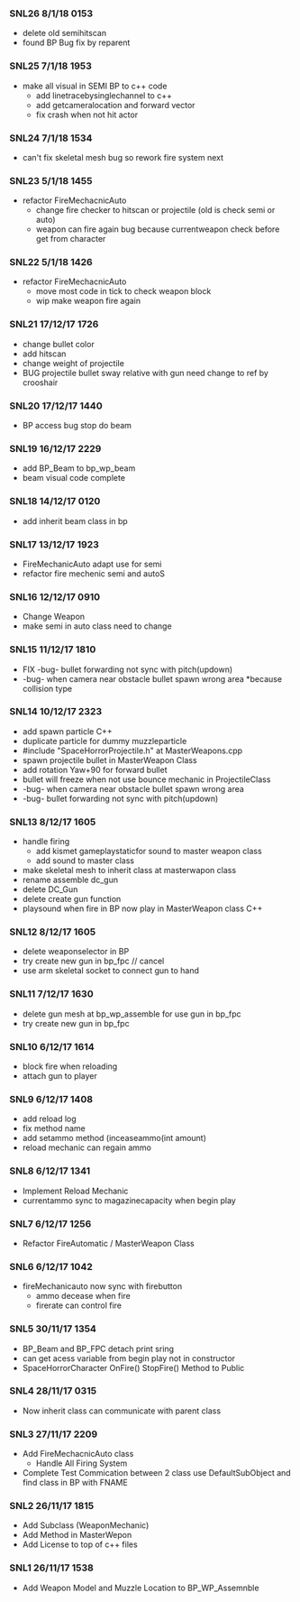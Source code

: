 ### SNL26 8/1/18 0153
* delete old semihitscan
* found BP Bug fix by reparent
### SNL25 7/1/18 1953
* make all visual in SEMI BP to c++ code
	* add linetracebysinglechannel to c++
	* add getcameralocation and forward  vector
	* fix crash when not hit actor

### SNL24 7/1/18 1534
* can't fix skeletal mesh bug so rework fire system next
### SNL23 5/1/18 1455
* refactor FireMechacnicAuto
	* change fire checker to hitscan or projectile (old is check semi or auto)
	* weapon can fire again bug because currentweapon check before get from character

### SNL22 5/1/18 1426
* refactor FireMechacnicAuto
	* move most code in tick to check weapon block
	* wip make weapon fire again
### SNL21 17/12/17 1726
* change bullet color
* add hitscan
* change weight of projectile
* BUG projectile bullet sway relative with gun need change to ref by crooshair
### SNL20 17/12/17 1440
* BP access bug stop do beam
### SNL19 16/12/17 2229
* add BP_Beam to bp_wp_beam 
* beam visual code complete
### SNL18 14/12/17 0120
* add inherit beam class in bp
### SNL17 13/12/17 1923
* FireMechanicAuto adapt use for semi
* refactor fire mechenic semi and autoS
### SNL16 12/12/17 0910
* Change Weapon
* make semi in auto class need to change
### SNL15 11/12/17 1810
* FIX -bug- bullet forwarding not sync with pitch(updown) 
* -bug- when camera near obstacle bullet spawn wrong area *because collision type
### SNL14 10/12/17 2323
* add spawn particle C++
* duplicate particle for dummy muzzleparticle
* #include "SpaceHorrorProjectile.h" at MasterWeapons.cpp
* spawn projectile bullet in MasterWeapon Class
* add rotation Yaw+90 for forward bullet
* bullet will freeze when not use bounce mechanic in ProjectileClass
* -bug- when camera near obstacle bullet spawn wrong area
* -bug- bullet forwarding not sync with pitch(updown) 

### SNL13 8/12/17 1605
* handle firing
	* add kismet gameplaystaticfor sound to master weapon class 
	* add sound to master class
* make skeletal mesh to inherit class at masterwapon class
* rename assemble dc_gun
* delete DC_Gun
* delete create gun function
* playsound when fire in BP now play in MasterWeapon class C++ 

### SNL12 8/12/17 1605
* delete weaponselector in BP
* try create new gun in bp_fpc // cancel
* use arm skeletal socket to connect gun to hand 

### SNL11 7/12/17 1630
* delete gun mesh at bp_wp_assemble for use gun in bp_fpc
* try create new gun in bp_fpc  

### SNL10 6/12/17 1614
* block fire when reloading
* attach gun to player 

### SNL9 6/12/17 1408
* add reload log
* fix method name
* add setammo method (inceaseammo(int amount)
* reload mechanic can regain ammo
### SNL8 6/12/17 1341
* Implement Reload Mechanic
* currentammo sync to magazinecapacity when begin play
### SNL7 6/12/17 1256
* Refactor FireAutomatic / MasterWeapon Class
### SNL6 6/12/17 1042
* fireMechanicauto now sync with firebutton
	* ammo decease when fire
	* firerate can control fire
### SNL5 30/11/17 1354
* BP_Beam and BP_FPC detach print sring
* can get acess variable from begin play not in constructor
* SpaceHorrorCharacter OnFire() StopFire() Method to Public

### SNL4 28/11/17 0315
* Now inherit class can communicate with parent class
### SNL3 27/11/17 2209
* Add FireMechacnicAuto class
	* Handle All Firing System
* Complete Test Commication between 2 class use DefaultSubObject and find class in BP with FNAME
### SNL2 26/11/17 1815
* Add Subclass (WeaponMechanic)
* Add Method in MasterWepon
* Add License to top of c++ files
### SNL1 26/11/17 1538
* Add Weapon Model and Muzzle Location to BP_WP_Assemnble 

